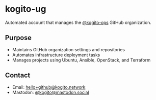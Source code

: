 # kogito-ug

Automated account that manages the [@kogito-ops](https://github.com/kogito-ops) GitHub organization.

## Purpose

- Maintains GitHub organization settings and repositories
- Automates infrastructure deployment tasks
- Manages projects using Ubuntu, Ansible, OpenStack, and Terraform

## Contact

- Email: [hello+github@kogito.network](mailto:hello+github@kogito.network)
- Mastodon: [@kogito@mastodon.social](https://mastodon.social/@kogito)
